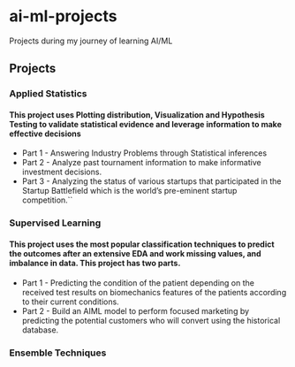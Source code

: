 # ai-ml-projects
Projects during my journey of learning AI/ML

## Projects

### Applied Statistics

#### This project uses Plotting distribution, Visualization and Hypothesis Testing to validate statistical evidence and leverage information to make effective decisions

* Part 1 - Answering Industry Problems through Statistical inferences
* Part 2 - Analyze past tournament information to make informative investment decisions. 
* Part 3 - Analyzing the status of various startups that participated in the Startup Battlefield which is the world’s pre-eminent startup competition.``


### Supervised Learning

#### This project uses the most popular classification techniques to predict the outcomes after an extensive EDA and work missing values, and imbalance in data. This project has two parts. 

* Part 1 - Predicting the condition of the patient depending on the received test results on biomechanics features of the patients according to their current conditions. 
* Part 2 - Build an AIML model to perform focused marketing by predicting the potential customers who will convert using the historical database.

### Ensemble Techniques